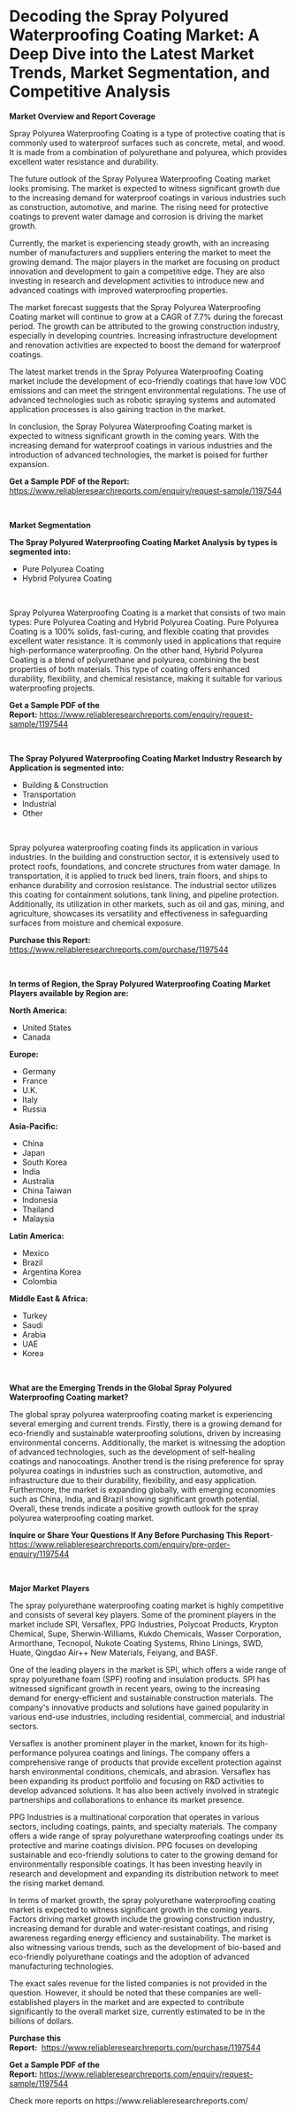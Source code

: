 <p><h1>Decoding the Spray Polyured Waterproofing Coating Market: A Deep Dive into the Latest Market Trends, Market Segmentation, and Competitive Analysis</h1></p><p><strong>Market Overview and Report Coverage</strong></p>
<p><p>Spray Polyurea Waterproofing Coating is a type of protective coating that is commonly used to waterproof surfaces such as concrete, metal, and wood. It is made from a combination of polyurethane and polyurea, which provides excellent water resistance and durability.</p><p>The future outlook of the Spray Polyurea Waterproofing Coating market looks promising. The market is expected to witness significant growth due to the increasing demand for waterproof coatings in various industries such as construction, automotive, and marine. The rising need for protective coatings to prevent water damage and corrosion is driving the market growth.</p><p>Currently, the market is experiencing steady growth, with an increasing number of manufacturers and suppliers entering the market to meet the growing demand. The major players in the market are focusing on product innovation and development to gain a competitive edge. They are also investing in research and development activities to introduce new and advanced coatings with improved waterproofing properties.</p><p>The market forecast suggests that the Spray Polyurea Waterproofing Coating market will continue to grow at a CAGR of 7.7% during the forecast period. The growth can be attributed to the growing construction industry, especially in developing countries. Increasing infrastructure development and renovation activities are expected to boost the demand for waterproof coatings.</p><p>The latest market trends in the Spray Polyurea Waterproofing Coating market include the development of eco-friendly coatings that have low VOC emissions and can meet the stringent environmental regulations. The use of advanced technologies such as robotic spraying systems and automated application processes is also gaining traction in the market.</p><p>In conclusion, the Spray Polyurea Waterproofing Coating market is expected to witness significant growth in the coming years. With the increasing demand for waterproof coatings in various industries and the introduction of advanced technologies, the market is poised for further expansion.</p></p>
<p><strong>Get a Sample PDF of the Report:</strong> <a href="https://www.reliableresearchreports.com/enquiry/request-sample/1197544">https://www.reliableresearchreports.com/enquiry/request-sample/1197544</a></p>
<p>&nbsp;</p>
<p><strong>Market Segmentation</strong></p>
<p><strong>The Spray Polyured Waterproofing Coating Market Analysis by types is segmented into:</strong></p>
<p><ul><li>Pure Polyurea Coating</li><li>Hybrid Polyurea Coating</li></ul></p>
<p>&nbsp;</p>
<p><p>Spray Polyurea Waterproofing Coating is a market that consists of two main types: Pure Polyurea Coating and Hybrid Polyurea Coating. Pure Polyurea Coating is a 100% solids, fast-curing, and flexible coating that provides excellent water resistance. It is commonly used in applications that require high-performance waterproofing. On the other hand, Hybrid Polyurea Coating is a blend of polyurethane and polyurea, combining the best properties of both materials. This type of coating offers enhanced durability, flexibility, and chemical resistance, making it suitable for various waterproofing projects.</p></p>
<p><strong>Get a Sample PDF of the Report:</strong>&nbsp;<a href="https://www.reliableresearchreports.com/enquiry/request-sample/1197544">https://www.reliableresearchreports.com/enquiry/request-sample/1197544</a></p>
<p>&nbsp;</p>
<p><strong>The Spray Polyured Waterproofing Coating Market Industry Research by Application is segmented into:</strong></p>
<p><ul><li>Building & Construction</li><li>Transportation</li><li>Industrial</li><li>Other</li></ul></p>
<p>&nbsp;</p>
<p><p>Spray polyurea waterproofing coating finds its application in various industries. In the building and construction sector, it is extensively used to protect roofs, foundations, and concrete structures from water damage. In transportation, it is applied to truck bed liners, train floors, and ships to enhance durability and corrosion resistance. The industrial sector utilizes this coating for containment solutions, tank lining, and pipeline protection. Additionally, its utilization in other markets, such as oil and gas, mining, and agriculture, showcases its versatility and effectiveness in safeguarding surfaces from moisture and chemical exposure.</p></p>
<p><strong>Purchase this Report:</strong>&nbsp; <a href="https://www.reliableresearchreports.com/purchase/1197544">https://www.reliableresearchreports.com/purchase/1197544</a></p>
<p>&nbsp;</p>
<p><strong>In terms of Region, the Spray Polyured Waterproofing Coating Market Players available by Region are:</strong></p>
<p>
    <p> <strong> North America: </strong>
        <ul>
            <li>United States</li>
            <li>Canada</li>
        </ul>
        </p> 
    <p> <strong> Europe: </strong>
        <ul>
            <li>Germany</li>
            <li>France</li>
            <li>U.K.</li>
            <li>Italy</li>
            <li>Russia</li>
        </ul>
        </p> 
    <p> <strong> Asia-Pacific: </strong>
        <ul>
            <li>China</li>
            <li>Japan</li>
            <li>South Korea</li>
            <li>India</li>
            <li>Australia</li>
            <li>China Taiwan</li>
            <li>Indonesia</li>
            <li>Thailand</li>
            <li>Malaysia</li>
        </ul>
        </p> 
    <p> <strong> Latin America: </strong>
        <ul>
            <li>Mexico</li>
            <li>Brazil</li>
            <li>Argentina Korea</li>
            <li>Colombia</li>
        </ul>
        </p> 
    <p> <strong> Middle East & Africa: </strong>
        <ul>
            <li>Turkey</li>
            <li>Saudi</li>
            <li>Arabia</li>
            <li>UAE</li>
            <li>Korea</li>
        </ul>
    </p>
    </p>
<p>&nbsp;</p>
<p><strong>What are the Emerging Trends in the Global Spray Polyured Waterproofing Coating market?</strong></p>
<p><p>The global spray polyurea waterproofing coating market is experiencing several emerging and current trends. Firstly, there is a growing demand for eco-friendly and sustainable waterproofing solutions, driven by increasing environmental concerns. Additionally, the market is witnessing the adoption of advanced technologies, such as the development of self-healing coatings and nanocoatings. Another trend is the rising preference for spray polyurea coatings in industries such as construction, automotive, and infrastructure due to their durability, flexibility, and easy application. Furthermore, the market is expanding globally, with emerging economies such as China, India, and Brazil showing significant growth potential. Overall, these trends indicate a positive growth outlook for the spray polyurea waterproofing coating market.</p></p>
<p><strong>Inquire or Share Your Questions If Any Before Purchasing This Report</strong>- <a href="https://www.reliableresearchreports.com/enquiry/pre-order-enquiry/1197544">https://www.reliableresearchreports.com/enquiry/pre-order-enquiry/1197544</a></p>
<p>&nbsp;</p>
<p><strong>Major Market Players</strong></p>
<p><p>The spray polyurethane waterproofing coating market is highly competitive and consists of several key players. Some of the prominent players in the market include SPI, Versaflex, PPG Industries, Polycoat Products, Krypton Chemical, Supe, Sherwin-Williams, Kukdo Chemicals, Wasser Corporation, Armorthane, Tecnopol, Nukote Coating Systems, Rhino Linings, SWD, Huate, Qingdao Air++ New Materials, Feiyang, and BASF.</p><p>One of the leading players in the market is SPI, which offers a wide range of spray polyurethane foam (SPF) roofing and insulation products. SPI has witnessed significant growth in recent years, owing to the increasing demand for energy-efficient and sustainable construction materials. The company's innovative products and solutions have gained popularity in various end-use industries, including residential, commercial, and industrial sectors.</p><p>Versaflex is another prominent player in the market, known for its high-performance polyurea coatings and linings. The company offers a comprehensive range of products that provide excellent protection against harsh environmental conditions, chemicals, and abrasion. Versaflex has been expanding its product portfolio and focusing on R&D activities to develop advanced solutions. It has also been actively involved in strategic partnerships and collaborations to enhance its market presence.</p><p>PPG Industries is a multinational corporation that operates in various sectors, including coatings, paints, and specialty materials. The company offers a wide range of spray polyurethane waterproofing coatings under its protective and marine coatings division. PPG focuses on developing sustainable and eco-friendly solutions to cater to the growing demand for environmentally responsible coatings. It has been investing heavily in research and development and expanding its distribution network to meet the rising market demand.</p><p>In terms of market growth, the spray polyurethane waterproofing coating market is expected to witness significant growth in the coming years. Factors driving market growth include the growing construction industry, increasing demand for durable and water-resistant coatings, and rising awareness regarding energy efficiency and sustainability. The market is also witnessing various trends, such as the development of bio-based and eco-friendly polyurethane coatings and the adoption of advanced manufacturing technologies.</p><p>The exact sales revenue for the listed companies is not provided in the question. However, it should be noted that these companies are well-established players in the market and are expected to contribute significantly to the overall market size, currently estimated to be in the billions of dollars.</p></p>
<p><strong>Purchase this Report:</strong>&nbsp;&nbsp;<a href="https://www.reliableresearchreports.com/purchase/1197544">https://www.reliableresearchreports.com/purchase/1197544</a></p>
<p></p>
<p><strong>Get a Sample PDF of the Report:</strong>&nbsp;<a href="https://www.reliableresearchreports.com/enquiry/request-sample/1197544">https://www.reliableresearchreports.com/enquiry/request-sample/1197544</a></p>
<p>Check more reports on https://www.reliableresearchreports.com/</p>
